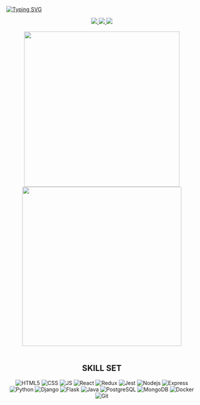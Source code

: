 [![Typing SVG](https://readme-typing-svg.herokuapp.com?color=fd418e&center=true&multiline=true&width=900&size=40&lines=Hello+World,+I'm+Caroline+👻++++++++++)](https://git.io/typing-svg)

 <div align="center"> 
<!--   <a href = "mailto: cveloso0808@gmail.com" target="_blank">
      <img src="https://img.shields.io/badge/-Email-%23333?style=for-the-badge&logo=gmail&logoColor=white">
  </a>
   <a href="https://crlnvls.github.io/" target="_blank">
      <img src="https://img.shields.io/badge/-my_Portfolio-E4B1AB?style=for-the-badge&logo=ko-f&logoColor=white" target="_blank">
   </a> -->
  <a href="https://www.linkedin.com/in/crlnvls/" target="_blank">
      <img src="https://img.shields.io/badge/-LinkedIn-%230077B5?style=for-the-badge&logo=linkedin&logoColor=white">
   </a> 
   <a href="https://www.instagram.com/code_carol/?igshid=YmMyMTA2M2Y%3D" target="_blank">
      <img src="https://img.shields.io/badge/Instagram-E4405F?style=for-the-badge&logo=instagram&logoColor=white">
   </a> 
   <a href="https://twitter.com/code_carol" target="_blank">
      <img src="https://img.shields.io/badge/Twitter-1DA1F2?style=for-the-badge&logo=twitter&logoColor=white">
   </a> 
<!--   <a href="https://www.buymeacoffee.com/codecarol" target="_blank">
      <img src="https://img.shields.io/badge/Buy_Me_A_Coffee-FFDD00?style=for-the-badge&logo=buy-me-a-coffee&logoColor=black">
   </a>  -->
   </div>
   
   </br>
   
   
 <div align="center"> 
<a href="https://github-readme-stats.vercel.app/api?username=crlnvls&show_icons=true&count_private=true&theme=radical">
  <img align="center" src="https://github-readme-stats.vercel.app/api?username=crlnvls&show_icons=true&count_private=true&theme=radical" width=410/>
</a>
<a href="https://streak-stats.demolab.com?user=crlnvls&theme=radical">
  <img align="center" src="https://streak-stats.demolab.com?user=crlnvls&theme=radical" width=420/>
</a>
 </div>
 
</br>

 <div align="center"> 
  <h2>SKILL SET</h2>
</div>

<div align="center"> 

![HTML5](https://img.shields.io/badge/HTML5-E34F26?style=for-the-badge&logo=html5&logoColor=white)
![CSS](https://img.shields.io/badge/CSS3-1572B6?style=for-the-badge&logo=css3&logoColor=white)
![JS](https://img.shields.io/badge/JavaScript-F7DF1E?style=for-the-badge&logo=javascript&logoColor=black)
![React](https://img.shields.io/badge/React-20232A?style=for-the-badge&logo=react&logoColor=61DAFB)
![Redux](https://img.shields.io/badge/Redux-593D88?style=for-the-badge&logo=redux&logoColor=white)
![Jest](https://img.shields.io/badge/Jest-323330?style=for-the-badge&logo=Jest&logoColor=white)
![Nodejs](https://img.shields.io/badge/Node.js-43853D?style=for-the-badge&logo=node.js&logoColor=white)
![Express](https://img.shields.io/badge/Express.js-404D59?style=for-the-badge)
![Python](https://img.shields.io/badge/Python-3776AB?style=for-the-badge&logo=python&logoColor=white)
![Django](https://img.shields.io/badge/Django-092E20?style=for-the-badge&logo=django&logoColor=white)
![Flask](https://img.shields.io/badge/Flask-000000?style=for-the-badge&logo=flask&logoColor=white)
![Java](https://img.shields.io/badge/Java-ED8B00?style=for-the-badge&logo=openjdk&logoColor=white)
![PostgreSQL](https://img.shields.io/badge/PostgreSQL-316192?style=for-the-badge&logo=postgresql&logoColor=white)
![MongoDB](https://img.shields.io/badge/MongoDB-4EA94B?style=for-the-badge&logo=mongodb&logoColor=white)
![Docker](https://img.shields.io/badge/docker-%230db7ed.svg?style=for-the-badge&logo=docker&logoColor=white)
![Git](https://img.shields.io/badge/GIT-E44C30?style=for-the-badge&logo=git&logoColor=white)



</div>

</br>
</br>
  
 
<!--   
[![Top Langs](https://github-readme-stats.vercel.app/api/top-langs/?username=crlnvls&layout=compact&theme=radical)](https://github.com/anuraghazra/github-readme-stats)

![Caroline's GitHub stats](https://github-readme-stats.vercel.app/api?username=crlnvls&show_icons=true&count_private=true&theme=radical)

[![GitHub Streak](https://streak-stats.demolab.com?user=crlnvls&theme=radical)](https://git.io/streak-stats) -->









